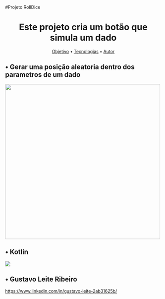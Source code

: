 #Projeto RollDice
<h1 align="center">Este projeto cria um botão que simula um dado</h1>
<p align="center">
 <a href="#objetivo">Objetivo</a> • 
 <a href="#tecnologias">Tecnologias</a> • 
 <a href="#autor">Autor</a>
</p>

<h2 id="Objetivo">• Gerar uma posição aleatoria dentro dos parametros de um dado</h2>
<img src="https://user-images.githubusercontent.com/125610281/227069521-ce770b17-4697-423e-9e53-36f7b3856fc4.png" width="500px" heigth="500px">


<h2 id="Tecnologias">• Kotlin</h2>
<img src="https://img.shields.io/static/v1?label=Kotlin&message=DiceRoll&color=7159c1&style=for-the-badge&logo=ghost"/>

<h2 id="Autor">• Gustavo Leite Ribeiro</h2>
<p><a href="https://www.linkedin.com/in/gustavo-leite-2ab31625b/">https://www.linkedin.com/in/gustavo-leite-2ab31625b/</a></p>
